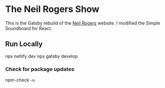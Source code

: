 # The Neil Rogers Show

This is the Gatsby rebuild of the [Neil Rogers](https://neilrogers.org) website. I modified the Simple Soundboard for React. 

## Run Locally

npx netlify dev
npx gatsby develop

### Check for package updates 
npm-check -u